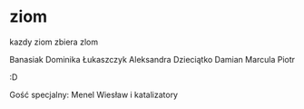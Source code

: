# ziom
kazdy ziom zbiera zlom

Banasiak Dominika
Łukaszczyk Aleksandra
Dzieciątko Damian
Marcula Piotr

:D

Gość specjalny:
Menel Wiesław i katalizatory
